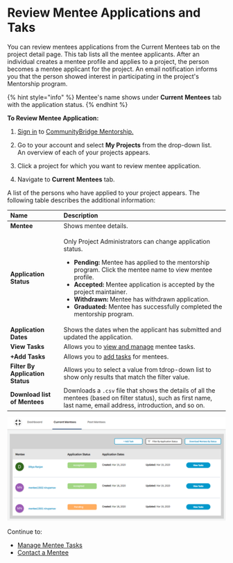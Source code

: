 # Review Mentee Applications and Taks

You can review mentees applications from the Current Mentees tab on the project detail page.  This tab lists all the mentee applicants. After an individual creates a mentee profile and applies to a project, the person becomes a mentee applicant for the project. An email notification informs you that the person showed interest in participating in the project's Mentorship program. 

{% hint style="info" %}
Mentee's name shows under **Current** **Mentees** tab with the application status.
{% endhint %}

**To Review Mentee Application:**

1. [Sign in](../../../sso/sign-in/) to [CommunityBridge Mentorship.](https://people.communitybridge.org/)

2. Go to your account and select **My Projects** from the drop-down list.  
An overview of each of your projects appears.

3. Click a project for which you want to review mentee application.

4. Navigate to **Current** **Mentees** tab.

A list of the persons who have applied to your project appears. The following table describes the additional information:

<table>
  <thead>
    <tr>
      <th style="text-align:left">Name</th>
      <th style="text-align:left">Description</th>
    </tr>
  </thead>
  <tbody>
    <tr>
      <td style="text-align:left"><b>Mentee</b>
      </td>
      <td style="text-align:left">Shows mentee details.</td>
    </tr>
    <tr>
      <td style="text-align:left"><b>Application Status</b>
      </td>
      <td style="text-align:left">
        <p>Only Project Administrators can change application status.</p>
        <ul>
          <li><b>Pending: </b>Mentee has applied to the mentorship program. Click the
            mentee name to view mentee profile.</li>
          <li><b>Accepted: </b>Mentee application is accepted by the project maintainer.</li>
          <li><b>Withdrawn: </b>Mentee has withdrawn application.</li>
          <li><b>Graduated: </b>Mentee has successfully completed the mentorship program.</li>
        </ul>
      </td>
    </tr>
    <tr>
      <td style="text-align:left"><b>Application Dates</b>
      </td>
      <td style="text-align:left">Shows the dates when the applicant has submitted and updated the application.</td>
    </tr>
    <tr>
      <td style="text-align:left"><b>View Tasks</b>
      </td>
      <td style="text-align:left">Allows you to <a href="../administrators/manage-mentee-tasks.md">view and manage</a> mentee
        tasks.</td>
    </tr>
    <tr>
      <td style="text-align:left"><b>+Add Tasks</b>
      </td>
      <td style="text-align:left">Allows you to <a href="../administrators/manage-mentee-tasks.md#add-task">add tasks</a> for
        mentees.</td>
    </tr>
    <tr>
      <td style="text-align:left"><b>Filter By Application Status</b>
      </td>
      <td style="text-align:left">Allows you to select a value from tdrop-down list to show only results
        that match the filter value.</td>
    </tr>
    <tr>
      <td style="text-align:left"><b>Download list of Mentees</b>
      </td>
      <td style="text-align:left">Downloads a <code>.csv</code> file that shows the details of all the mentees
        (based on filter status), such as first name, last name, email address,
        introduction, and so on.</td>
    </tr>
  </tbody>
</table>

![Mentee Application Status](../../../.gitbook/assets/mentee-application-status-view-for-mentor.png)

Continue to:

* [Manage Mentee Tasks](../administrators/manage-mentee-tasks.md)
* [Contact a Mentee](../administrators/contact-a-mentee.md)

